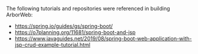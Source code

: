 The following tutorials and repositories were referenced in building ArborWeb:
- https://spring.io/guides/gs/spring-boot/
- https://o7planning.org/11681/spring-boot-and-jsp
- https://www.javaguides.net/2019/08/spring-boot-web-application-with-jsp-crud-example-tutorial.html
